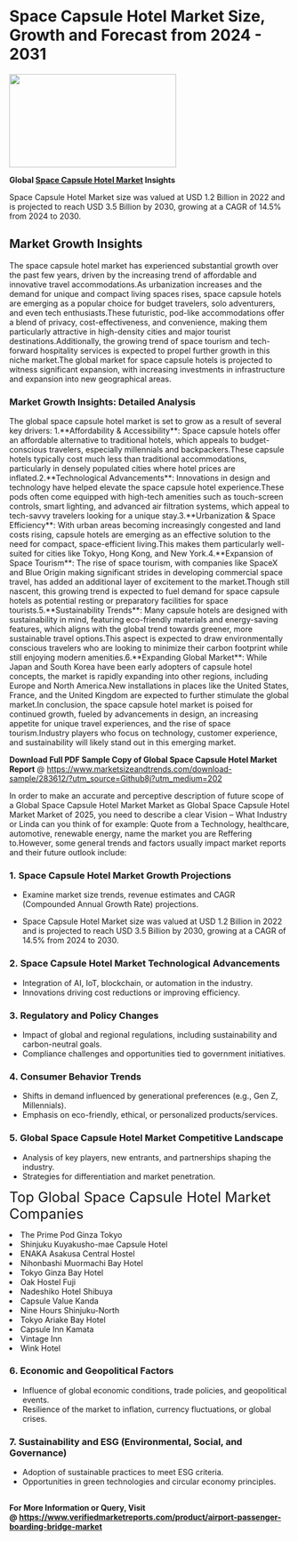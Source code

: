 <H1>Space Capsule Hotel Market Size, Growth and Forecast from 2024 - 2031</H1><img class="aligncenter size-medium wp-image-584254" src="https://thirdeyenews.in/wp-content/uploads/2024/09/Global-Market-Research-300x168.jpeg" alt="" width="300" height="168" /><p><strong>Global&nbsp;<a href="https://www.marketsizeandtrends.com/download-sample/283612/?utm_source=Github8j?utm_medium=202">Space Capsule Hotel Market</a> Insights</strong></p><p>Space Capsule Hotel Market size was valued at USD 1.2 Billion in 2022 and is projected to reach USD 3.5 Billion by 2030, growing at a CAGR of 14.5% from 2024 to 2030.</p><p><h2>Market Growth Insights</h2> The space capsule hotel market has experienced substantial growth over the past few years, driven by the increasing trend of affordable and innovative travel accommodations.As urbanization increases and the demand for unique and compact living spaces rises, space capsule hotels are emerging as a popular choice for budget travelers, solo adventurers, and even tech enthusiasts.These futuristic, pod-like accommodations offer a blend of privacy, cost-effectiveness, and convenience, making them particularly attractive in high-density cities and major tourist destinations.Additionally, the growing trend of space tourism and tech-forward hospitality services is expected to propel further growth in this niche market.The global market for space capsule hotels is projected to witness significant expansion, with increasing investments in infrastructure and expansion into new geographical areas. <h3>Market Growth Insights: Detailed Analysis</h3> The global space capsule hotel market is set to grow as a result of several key drivers: 1.**Affordability & Accessibility**: Space capsule hotels offer an affordable alternative to traditional hotels, which appeals to budget-conscious travelers, especially millennials and backpackers.These capsule hotels typically cost much less than traditional accommodations, particularly in densely populated cities where hotel prices are inflated.2.**Technological Advancements**: Innovations in design and technology have helped elevate the space capsule hotel experience.These pods often come equipped with high-tech amenities such as touch-screen controls, smart lighting, and advanced air filtration systems, which appeal to tech-savvy travelers looking for a unique stay.3.**Urbanization & Space Efficiency**: With urban areas becoming increasingly congested and land costs rising, capsule hotels are emerging as an effective solution to the need for compact, space-efficient living.This makes them particularly well-suited for cities like Tokyo, Hong Kong, and New York.4.**Expansion of Space Tourism**: The rise of space tourism, with companies like SpaceX and Blue Origin making significant strides in developing commercial space travel, has added an additional layer of excitement to the market.Though still nascent, this growing trend is expected to fuel demand for space capsule hotels as potential resting or preparatory facilities for space tourists.5.**Sustainability Trends**: Many capsule hotels are designed with sustainability in mind, featuring eco-friendly materials and energy-saving features, which aligns with the global trend towards greener, more sustainable travel options.This aspect is expected to draw environmentally conscious travelers who are looking to minimize their carbon footprint while still enjoying modern amenities.6.**Expanding Global Market**: While Japan and South Korea have been early adopters of capsule hotel concepts, the market is rapidly expanding into other regions, including Europe and North America.New installations in places like the United States, France, and the United Kingdom are expected to further stimulate the global market.In conclusion, the space capsule hotel market is poised for continued growth, fueled by advancements in design, an increasing appetite for unique travel experiences, and the rise of space tourism.Industry players who focus on technology, customer experience, and sustainability will likely stand out in this emerging market.</p><p><span class=""><strong>Download Full PDF Sample Copy of Global Space Capsule Hotel Market Report</strong> @ <a href="https://www.marketsizeandtrends.com/download-sample/283612/?utm_source=Github8j?utm_medium=202" target="_blank">https://www.marketsizeandtrends.com/download-sample/283612/?utm_source=Github8j?utm_medium=202</a></span></p><p>In order to make an accurate and perceptive description of future scope of a Global&nbsp;Space Capsule Hotel Market Market as Global&nbsp;Space Capsule Hotel Market Market of 2025, you need to describe a clear Vision &ndash; What Industry or Linda can you think of for example: Quote from a Technology, healthcare, automotive, renewable energy, name the market you are Reffering to.However, some general trends and factors usually impact market reports and their future outlook include:</p><h3>1.&nbsp;<strong>Space Capsule Hotel Market Growth Projections</strong></h3><ul><li>Examine market size trends, revenue estimates and CAGR (Compounded Annual Growth Rate) projections.</li><li><p>Space Capsule Hotel Market size was valued at USD 1.2 Billion in 2022 and is projected to reach USD 3.5 Billion by 2030, growing at a CAGR of 14.5% from 2024 to 2030.</p></li></ul><h3>2.&nbsp;<strong>Space Capsule Hotel Market Technological Advancements</strong></h3><ul><li>Integration of AI, IoT, blockchain, or automation in the industry.</li><li>Innovations driving cost reductions or improving efficiency.</li></ul><h3>3.&nbsp;<strong>Regulatory and Policy Changes</strong></h3><ul><li>Impact of global and regional regulations, including sustainability and carbon-neutral goals.</li><li>Compliance challenges and opportunities tied to government initiatives.</li></ul><h3>4.&nbsp;<strong>Consumer Behavior Trends</strong></h3><ul><li>Shifts in demand influenced by generational preferences (e.g., Gen Z, Millennials).</li><li>Emphasis on eco-friendly, ethical, or personalized products/services.</li></ul><h3>5.&nbsp;<strong>Global Space Capsule Hotel Market Competitive Landscape</strong></h3><ul><li>Analysis of key players, new entrants, and partnerships shaping the industry.</li><li>Strategies for differentiation and market penetration.</li></ul><p data-pm-slice="1 1 []"><span style="color: inherit; font-family: inherit; font-size: 25px;">Top Global Space Capsule Hotel Market Companies</span></p><div class="" data-test-id=""><p><li>The Prime Pod Ginza Tokyo</li><li> Shinjuku Kuyakusho-mae Capsule Hotel</li><li> ENAKA Asakusa Central Hostel</li><li> Nihonbashi Muormachi Bay Hotel</li><li> Tokyo Ginza Bay Hotel</li><li> Oak Hostel Fuji</li><li> Nadeshiko Hotel Shibuya</li><li> Capsule Value Kanda</li><li> Nine Hours Shinjuku-North</li><li> Tokyo Ariake Bay Hotel</li><li> Capsule Inn Kamata</li><li> Vintage Inn</li><li> Wink Hotel</li></p></div><h3>6.&nbsp;<strong>Economic and Geopolitical Factors</strong></h3><ul><li>Influence of global economic conditions, trade policies, and geopolitical events.</li><li>Resilience of the market to inflation, currency fluctuations, or global crises.</li></ul><h3>7.&nbsp;<strong>Sustainability and ESG (Environmental, Social, and Governance)</strong></h3><ul><li>Adoption of sustainable practices to meet ESG criteria.</li><li>Opportunities in green technologies and circular economy principles.</li></ul><h2><strong style="font-size: 14px;">For More Information or Query, Visit @&nbsp;</strong><a style="background-color: #ffffff; font-size: 14px;" href="https://www.marketsizeandtrends.com/report/space-capsule-hotel-market/" target="_blank">https://www.verifiedmarketreports.com/product/airport-passenger-boarding-bridge-market</a></h2>